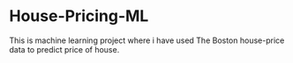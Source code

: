 # House-Pricing-ML
 This is machine learning project where i have used The Boston house-price data to predict price of house.
